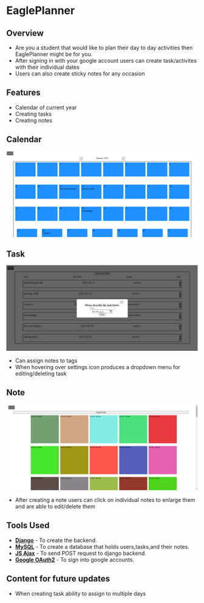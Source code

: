 # EaglePlanner


## Overview
- Are you a student that would like to plan their day to day activities then EaglePlanner might be for you.
- After signing in with your google account users can create task/activites with their individual dates
- Users can also create sticky notes for any occasion

## Features 
- Calendar of current year
- Creating tasks
- Creating notes

## Calendar
<p> 
    <img src="design/calendar preview.png">
</p>

## Task
<p> 
    <img src="design/task preview.png">
</p>

- Can assign notes to tags
- When hovering over settings icon produces a dropdown menu for editing/deleting task

## Note
<p> 
    <img src="design/notes preview.png">
</p>

- After creating a note users can click on individual notes to enlarge them and are able to edit/delete them



## Tools Used
* [<b>Django</b>](https://docs.djangoproject.com/en/4.0/) - To create the backend.
* [<b>MySQL</b>](https://docs.djangoproject.com/en/4.0/ref/databases/#mysql-notes) - To create a database that holds users,tasks,and their notes.
* [<b>JS Ajax</b>](https://api.jquery.com/jquery.ajax/) - To send POST request to  django backend.
* [<b>Google OAuth2</b>](https://developers.google.com/identity/sign-in/web/sign-in) - To sign into google accounts.

## Content for future updates
- When creating task ability to assign to multiple days

